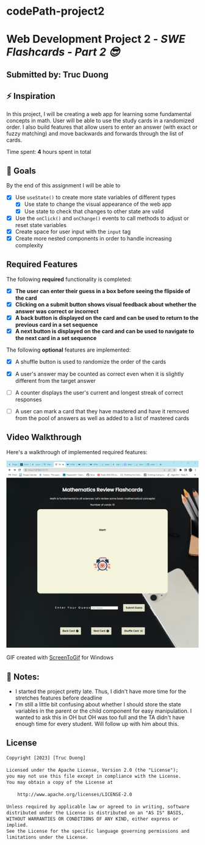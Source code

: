 # codePath-project2
# Web Development Project 2 - *SWE Flashcards - Part 2 😎*

## Submitted by: **Truc Duong**

## ⚡️ Inspiration 
In this project, I will be creating a web app for learning some fundamental concepts in math.
User will be able to use the study cards in a randomized order. 
I also build features that allow users to enter an answer (with exact or fuzzy matching) and move backwards and forwards through the list of cards.

Time spent: **4** hours spent in total

## 🎯 Goals
By the end of this assignment I will be able to
- [x] Use `useState()` to create more state variables of different types
  - [x] Use state to change the visual appearance of the web app
  - [x] Use state to check that changes to other state are valid
- [x] Use the `onClick()` and `onChange()` events to call methods to adjust or reset state variables
- [x] Create space for user input with the `input` tag
- [x] Create more nested components in order to handle increasing complexity

## Required Features

The following **required** functionality is completed:

- [x] **The user can enter their guess in a box before seeing the flipside of the card**
- [x] **Clicking on a submit button shows visual feedback about whether the answer was correct or incorrect**
- [x] **A back button is displayed on the card and can be used to return to the previous card in a set sequence**
- [x] **A next button is displayed on the card and can be used to navigate to the next card in a set sequence**

The following **optional** features are implemented:

- [x] A shuffle button is used to randomize the order of the cards
- [x] A user's answer may be counted as correct even when it is slightly different from the target answer
- [ ] A counter displays the user's current and longest streak of correct responses
- [ ] A user can mark a card that they have mastered and have it removed from the pool of answers as well as added to a list of mastered cards


## Video Walkthrough

Here's a walkthrough of implemented required features:

<img src='https://github.com/trucdg/codePath-project3/blob/main/project3-walkthrough.gif' title='Video Walkthrough' width='' alt='Video Walkthrough' />

<!-- Replace this with whatever GIF tool you used! -->
GIF created with [ScreenToGif](https://www.screentogif.com/) for Windows
<!-- Recommended tools:
[Kap](https://getkap.co/) for macOS
[ScreenToGif](https://www.screentogif.com/) for Windows
[peek](https://github.com/phw/peek) for Linux. -->

## 🧠 Notes:
- I started the project pretty late. Thus, I didn't have more time for the stretches features before deadline
- I'm still a little bit confusing about whether I should store the state variables in the parent or the child component for easy manipulation. I wanted to ask this in OH but OH was too full and the TA didn't have enough time for every student. Will follow up with him about this.

## License

    Copyright [2023] [Truc Duong]

    Licensed under the Apache License, Version 2.0 (the "License");
    you may not use this file except in compliance with the License.
    You may obtain a copy of the License at

        http://www.apache.org/licenses/LICENSE-2.0

    Unless required by applicable law or agreed to in writing, software
    distributed under the License is distributed on an "AS IS" BASIS,
    WITHOUT WARRANTIES OR CONDITIONS OF ANY KIND, either express or implied.
    See the License for the specific language governing permissions and
    limitations under the License.
